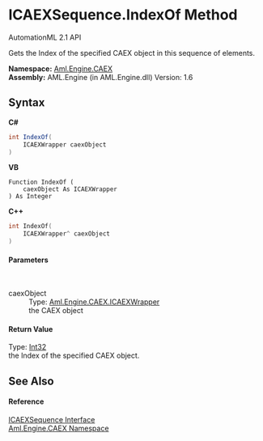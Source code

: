# ICAEXSequence.IndexOf Method 
AutomationML 2.1 API 

Gets the Index of the specified CAEX object in this sequence of elements.

**Namespace:**&nbsp;<a href="N_Aml_Engine_CAEX">Aml.Engine.CAEX</a><br />**Assembly:**&nbsp;AML.Engine (in AML.Engine.dll) Version: 1.6

## Syntax

**C#**<br />
``` C#
int IndexOf(
	ICAEXWrapper caexObject
)
```

**VB**<br />
``` VB
Function IndexOf ( 
	caexObject As ICAEXWrapper
) As Integer
```

**C++**<br />
``` C++
int IndexOf(
	ICAEXWrapper^ caexObject
)
```


#### Parameters
&nbsp;<dl><dt>caexObject</dt><dd>Type: <a href="T_Aml_Engine_CAEX_ICAEXWrapper">Aml.Engine.CAEX.ICAEXWrapper</a><br />the CAEX object</dd></dl>

#### Return Value
Type: <a href="https://docs.microsoft.com/dotnet/api/system.int32" target="_parent" rel="noopener noreferrer">Int32</a><br />the Index of the specified CAEX object.

## See Also


#### Reference
<a href="T_Aml_Engine_CAEX_ICAEXSequence">ICAEXSequence Interface</a><br /><a href="N_Aml_Engine_CAEX">Aml.Engine.CAEX Namespace</a><br />